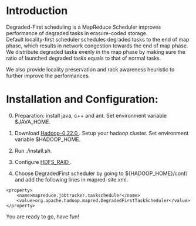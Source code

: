 Introduction
====
Degraded-First scheduling is a MapReduce Scheduler improves 
performance of degraded tasks in erasure-coded storage.  
Default locality-first scheduler schedules degraded tasks to 
the end of map phase, which results in network congestion 
towards the end of map phase.  We distribute degraded tasks 
evenly in the map phase by making sure the ratio of launched 
degraded tasks equals to that of normal tasks. 

We also provide locality preservation and rack awareness 
heuristic to further improve the performances.

Installation and Configuration:
====

0. Preparation: install java, c++ and ant. Set environment 
variable $JAVA_HOME.

1. Download [ Hadoop-0.22.0 ](http://archive.apache.org/dist/hadoop/core/hadoop-0.22.0/hadoop-0.22.0.tar.gz). 
Setup your hadoop cluster. Set environment variable $HADOOP_HOME.

2. Run ./install.sh.

3. Configure [ HDFS_RAID ](http://wiki.apache.org/hadoop/HDFS-RAID). 


4. Choose DegradedFirst scheduler by going to ${HADOOP_HOME}/conf/ 
and add the following lines in mapred-site.xml.
```
<property> 
    <name>mapreduce.jobtracker.taskscheduler</name> 
    <value>org.apache.hadoop.mapred.DegradedFirstTaskScheduler</value> 
</property>
```

You are ready to go, have fun!

